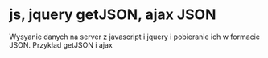 # js, jquery getJSON, ajax JSON 
Wysyanie danych na server z javascript i jquery i pobieranie ich w formacie JSON.
Przykład getJSON i ajax 
